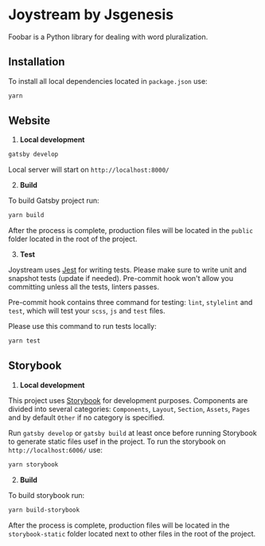 # Joystream by Jsgenesis

Foobar is a Python library for dealing with word pluralization.

## Installation

To install all local dependencies located in `package.json` use:

```bash
yarn
```

## Website

1.  **Local development**

```sh
gatsby develop
```

Local server will start on `http://localhost:8000/`

2.  **Build**

To build Gatsby project run:

```sh
yarn build
```

After the process is complete, production files will be located in the `public` folder located in the root of the project.

3.  **Test**

Joystream uses [Jest](https://jestjs.io/) for writing tests. Please make sure to write unit and snapshot tests (update if needed). Pre-commit hook won't allow you committing unless all the tests, linters passes.

Pre-commit hook contains three command for testing: `lint`, `stylelint` and `test`, which will test your `scss`, `js` and `test` files.

Please use this command to run tests locally:

```sh
yarn test
```

## Storybook

1.  **Local development**

This project uses [Storybook](https://storybook.js.org/) for development purposes.
Components are divided into several categories: `Components`, `Layout`, `Section`, `Assets`, `Pages` and by default `Other` if no category is specified.

Run `gatsby develop` or `gatsby build` at least once before running Storybook to generate static files usef in the project.
To run the storybook on `http://localhost:6006/` use:

```sh
yarn storybook
```

2.  **Build**

To build storybook run:

```sh
yarn build-storybook
```

After the process is complete, production files will be located in the `storybook-static` folder located next to other files in the root of the project.
